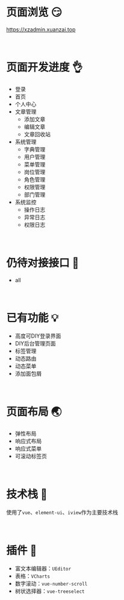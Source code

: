 # 页面浏览 :smirk:

https://xzadmin.xuanzai.top

<br/>

# 页面开发进度 :ok_hand:

- 登录
- 首页
- 个人中心 
- 文章管理
  - 添加文章
  - 编辑文章
  - 文章回收站
- 系统管理
  - 字典管理
  - 用户管理 
  - 菜单管理
  - 岗位管理
  - 角色管理
  - 权限管理
  - 部门管理
- 系统监控
  - 操作日志
  - 异常日志
  - 权限日志

<br/>

# 仍待对接接口 :muscle:

- all

<br/>

# 已有功能 :bulb:

+ 高度可DIY登录界面
+ DIY后台管理页面
+ 标签管理
+ 动态路由
+ 动态菜单
+ 添加面包屑

<br/>

# 页面布局 :earth_asia:

+ 弹性布局
+ 响应式布局
+ 响应式菜单
+ 可滚动标签页

<br/>


# 技术栈 :sparkling_heart:

使用了`vue`、`element-ui`、`iview`作为主要技术栈

<br/>

# 插件 :electric_plug:

+ 富文本编辑器：`UEditor`
+ 表格：`VCharts`
+ 数字滚动：`vue-number-scroll`
+ 树状选择器：`vue-treeselect`